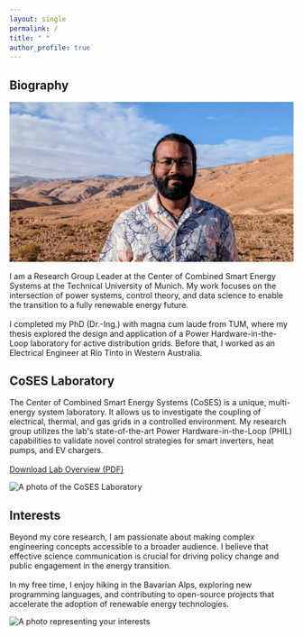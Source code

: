```yaml
---
layout: single
permalink: /
title: " "
author_profile: true
---
```


<div class="home-section bio-section">

  <h2>Biography</h2>

  <div class="profile-image-container">
    <img src="/images/Profile_header.jpeg" alt="A photo of Anurag Mohapatra">
  </div>

  <div class="home-text" style="padding-right: 0;">
    <p>
      I am a Research Group Leader at the Center of Combined Smart Energy Systems at the Technical University of Munich. My work focuses on the intersection of power systems, control theory, and data science to enable the transition to a fully renewable energy future.
      <br><br>
      I completed my PhD (Dr.-Ing.) with magna cum laude from TUM, where my thesis explored the design and application of a Power Hardware-in-the-Loop laboratory for active distribution grids. Before that, I worked as an Electrical Engineer at Rio Tinto in Western Australia.
    </p>
  </div>
  
</div>


<div class="home-section">
  <div class="home-text">
    <h2>CoSES Laboratory</h2>
    <p>
      The Center of Combined Smart Energy Systems (CoSES) is a unique, multi-energy system laboratory. It allows us to investigate the coupling of electrical, thermal, and gas grids in a controlled environment. My research group utilizes the lab's state-of-the-art Power Hardware-in-the-Loop (PHIL) capabilities to validate novel control strategies for smart inverters, heat pumps, and EV chargers.
      <br><br>
      <a href="/files/CoSES_Lab_Overview.pdf" class="btn btn--info">Download Lab Overview (PDF)</a>
    </p>
  </div>
  <div class="home-image">
    <img src="https://placehold.co/600x400/cccccc/ffffff?text=CoSES+Lab+Photo" alt="A photo of the CoSES Laboratory">
  </div>
</div>


<div class="home-section">
  <div class="home-text">
    <h2>Interests</h2>
    <p>
      Beyond my core research, I am passionate about making complex engineering concepts accessible to a broader audience. I believe that effective science communication is crucial for driving policy change and public engagement in the energy transition.
      <br><br>
      In my free time, I enjoy hiking in the Bavarian Alps, exploring new programming languages, and contributing to open-source projects that accelerate the adoption of renewable energy technologies.
    </p>
  </div>
  <div class="home-image">
    <img src="https://placehold.co/600x400/cccccc/ffffff?text=Interests+Photo" alt="A photo representing your interests">
  </div>
</div>
